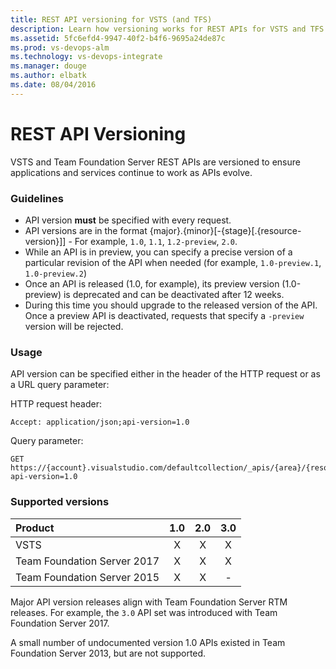 ```yaml
---
title: REST API versioning for VSTS (and TFS)
description: Learn how versioning works for REST APIs for VSTS and TFS
ms.assetid: 5fc6efd4-9947-40f2-b4f6-9695a24de87c
ms.prod: vs-devops-alm
ms.technology: vs-devops-integrate
ms.manager: douge
ms.author: elbatk
ms.date: 08/04/2016
---
```


# REST API Versioning

VSTS and Team Foundation Server REST APIs are versioned to ensure applications and services continue to work as APIs evolve.

### Guidelines

* API version **must** be specified with every request.
* API versions are in the format {major}.{minor}[-{stage}[.{resource-version}]] - For example, ```1.0```, ```1.1```, ```1.2-preview```, ```2.0```.
* While an API is in preview, you can specify a precise version of a particular revision of the API when needed (for example, ```1.0-preview.1```, ```1.0-preview.2```)
* Once an API is released (1.0, for example), its preview version (1.0-preview) is deprecated and can be deactivated after 12 weeks.
* During this time you should upgrade to the released version of the API. Once a preview API is deactivated, requests that specify a ```-preview``` version will be rejected.

### Usage

API version can be specified either in the header of the HTTP request or as a URL query parameter:

HTTP request header:
```http
Accept: application/json;api-version=1.0
```

Query parameter:
```no-highlight
GET https://{account}.visualstudio.com/defaultcollection/_apis/{area}/{resource}?api-version=1.0
```

### Supported versions

| Product                     | 1.0    | 2.0    | 3.0    |
|:----------------------------|:------:|:------:|:------:|
| VSTS | X      | X      | X      | 
| Team Foundation Server 2017 | X      | X      | X      |
| Team Foundation Server 2015 | X      | X      | -      |

Major API version releases align with Team Foundation Server RTM releases. For example, the `3.0` API set was introduced with Team Foundation Server 2017.

A small number of undocumented version 1.0 APIs existed in Team Foundation Server 2013, but are not supported.
